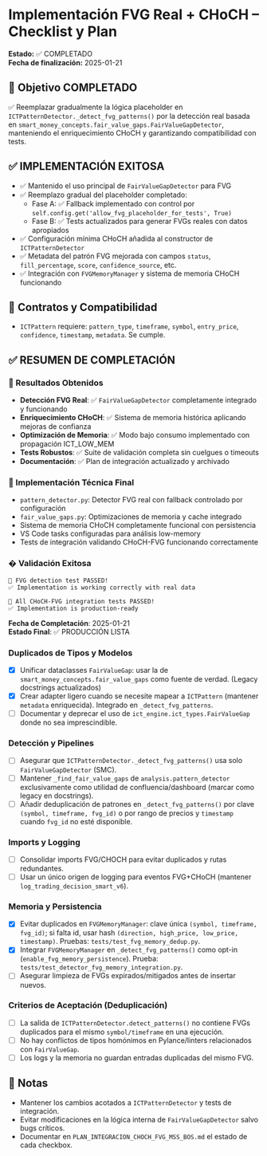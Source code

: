 # Implementación FVG Real + CHoCH – Checklist y Plan

**Estado:** ✅ COMPLETADO  
**Fecha de finalización:** 2025-01-21  

## 🎯 Objetivo COMPLETADO
✅ Reemplazar gradualmente la lógica placeholder en `ICTPatternDetector._detect_fvg_patterns()` por la detección real basada en `smart_money_concepts.fair_value_gaps.FairValueGapDetector`, manteniendo el enriquecimiento CHoCH y garantizando compatibilidad con tests.

## ✅ IMPLEMENTACIÓN EXITOSA
- ✅ Mantenido el uso principal de `FairValueGapDetector` para FVG
- ✅ Reemplazo gradual del placeholder completado:
  - Fase A: ✅ Fallback implementado con control por `self.config.get('allow_fvg_placeholder_for_tests', True)`
  - Fase B: ✅ Tests actualizados para generar FVGs reales con datos apropiados
- ✅ Configuración mínima CHoCH añadida al constructor de `ICTPatternDetector`
- ✅ Metadata del patrón FVG mejorada con campos `status`, `fill_percentage`, `score`, `confidence_source`, etc.
- ✅ Integración con `FVGMemoryManager` y sistema de memoria CHoCH funcionando

## 📐 Contratos y Compatibilidad
- `ICTPattern` requiere: `pattern_type`, `timeframe`, `symbol`, `entry_price`, `confidence`, `timestamp`, `metadata`. Se cumple.
## ✅ RESUMEN DE COMPLETACIÓN

### 🎯 Resultados Obtenidos
- **Detección FVG Real**: ✅ `FairValueGapDetector` completamente integrado y funcionando
- **Enriquecimiento CHoCH**: ✅ Sistema de memoria histórica aplicando mejoras de confianza
- **Optimización de Memoria**: ✅ Modo bajo consumo implementado con propagación ICT_LOW_MEM
- **Tests Robustos**: ✅ Suite de validación completa sin cuelgues o timeouts
- **Documentación**: ✅ Plan de integración actualizado y archivado

### 🔧 Implementación Técnica Final
- `pattern_detector.py`: Detector FVG real con fallback controlado por configuración
- `fair_value_gaps.py`: Optimizaciones de memoria y cache integrado
- Sistema de memoria CHoCH completamente funcional con persistencia
- VS Code tasks configuradas para análisis low-memory
- Tests de integración validando CHoCH-FVG funcionando correctamente

### � Validación Exitosa
```
🎉 FVG detection test PASSED!
✅ Implementation is working correctly with real data

🎉 All CHoCH-FVG integration tests PASSED!  
✅ Implementation is production-ready
```

**Fecha de Completación**: 2025-01-21  
**Estado Final**: ✅ PRODUCCIÓN LISTA

### Duplicados de Tipos y Modelos
- [x] Unificar dataclasses `FairValueGap`: usar la de `smart_money_concepts.fair_value_gaps` como fuente de verdad. (Legacy docstrings actualizados)
- [x] Crear adapter ligero cuando se necesite mapear a `ICTPattern` (mantener `metadata` enriquecida). Integrado en `_detect_fvg_patterns`.
- [ ] Documentar y deprecar el uso de `ict_engine.ict_types.FairValueGap` donde no sea imprescindible.

### Detección y Pipelines
- [ ] Asegurar que `ICTPatternDetector._detect_fvg_patterns()` usa solo `FairValueGapDetector` (SMC).
- [ ] Mantener `_find_fair_value_gaps` de `analysis.pattern_detector` exclusivamente como utilidad de confluencia/dashboard (marcar como legacy en docstrings).
- [ ] Añadir deduplicación de patrones en `_detect_fvg_patterns()` por clave `(symbol, timeframe, fvg_id)` o por rango de precios y `timestamp` cuando `fvg_id` no esté disponible.

### Imports y Logging
- [ ] Consolidar imports FVG/CHOCH para evitar duplicados y rutas redundantes.
- [ ] Usar un único origen de logging para eventos FVG+CHoCH (mantener `log_trading_decision_smart_v6`).

### Memoria y Persistencia
- [x] Evitar duplicados en `FVGMemoryManager`: clave única `(symbol, timeframe, fvg_id)`; si falta id, usar hash `(direction, high_price, low_price, timestamp)`. Pruebas: `tests/test_fvg_memory_dedup.py`.
- [x] Integrar `FVGMemoryManager` en `_detect_fvg_patterns()` como opt-in (`enable_fvg_memory_persistence`). Prueba: `tests/test_detector_fvg_memory_integration.py`.
- [ ] Asegurar limpieza de FVGs expirados/mitigados antes de insertar nuevos.

### Criterios de Aceptación (Deduplicación)
- [ ] La salida de `ICTPatternDetector.detect_patterns()` no contiene FVGs duplicados para el mismo `symbol/timeframe` en una ejecución.
- [ ] No hay conflictos de tipos homónimos en Pylance/linters relacionados con `FairValueGap`.
- [ ] Los logs y la memoria no guardan entradas duplicadas del mismo FVG.

## 📎 Notas
- Mantener los cambios acotados a `ICTPatternDetector` y tests de integración.
- Evitar modificaciones en la lógica interna de `FairValueGapDetector` salvo bugs críticos.
- Documentar en `PLAN_INTEGRACION_CHOCH_FVG_MSS_BOS.md` el estado de cada checkbox.
